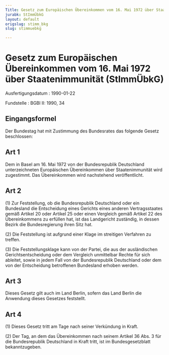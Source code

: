 ```yaml
---
Title: Gesetz zum Europäischen Übereinkommen vom 16. Mai 1972 über Staatenimmunität
jurabk: StImmÜbkG
layout: default
origslug: stimm_bkg
slug: stimmuebkg

---
```


# Gesetz zum Europäischen Übereinkommen vom 16. Mai 1972 über Staatenimmunität (StImmÜbkG)

Ausfertigungsdatum
:   1990-01-22

Fundstelle
:   BGBl II: 1990, 34



## Eingangsformel

Der Bundestag hat mit Zustimmung des Bundesrates das folgende Gesetz
beschlossen:


## Art 1

Dem in Basel am 16. Mai 1972 von der Bundesrepublik Deutschland
unterzeichneten Europäischen Übereinkommen über Staatenimmunität wird
zugestimmt. Das Übereinkommen wird nachstehend veröffentlicht.


## Art 2

(1) Zur Feststellung, ob die Bundesrepublik Deutschland oder ein
Bundesland die Entscheidung eines Gerichts eines anderen
Vertragsstaates gemäß Artikel 20 oder Artikel 25 oder einen Vergleich
gemäß Artikel 22 des Übereinkommens zu erfüllen hat, ist das
Landgericht zuständig, in dessen Bezirk die Bundesregierung ihren Sitz
hat.

(2) Die Feststellung ist aufgrund einer Klage im streitigen Verfahren
zu treffen.

(3) Die Feststellungsklage kann von der Partei, die aus der
ausländischen Gerichtsentscheidung oder dem Vergleich unmittelbar
Rechte für sich ableitet, sowie in jedem Fall von der Bundesrepublik
Deutschland oder dem von der Entscheidung betroffenen Bundesland
erhoben werden.


## Art 3

Dieses Gesetz gilt auch im Land Berlin, sofern das Land Berlin die
Anwendung dieses Gesetzes feststellt.


## Art 4

(1) Dieses Gesetz tritt am Tage nach seiner Verkündung in Kraft.

(2) Der Tag, an dem das Übereinkommen nach seinem Artikel 36 Abs. 3
für die Bundesrepublik Deutschland in Kraft tritt, ist im
Bundesgesetzblatt bekanntzugeben.

